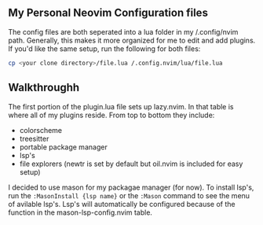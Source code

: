 ## My Personal Neovim Configuration files

The config files are both seperated into a lua folder in my /.config/nvim path. Generally, this makes it more organized for me to edit and add plugins.
If you'd like the same setup, run the following for both files:
````sh
cp <your clone directory>/file.lua /.config.nvim/lua/file.lua
````
## Walkthroughh
The first portion of the plugin.lua file sets up lazy.nvim. In that table is where all of my plugins reside. From top to bottom they include:
- colorscheme
- treesitter
- portable package manager
- lsp's
- file explorers (newtr is set by default but oil.nvim is included for easy setup)

I decided to use mason for my packagae manager (for now). To install lsp's, run the ```:MasonInstall {lsp name}``` or the ```:Mason``` command to see the menu of avilable lsp's.
Lsp's will automatically be configured because of the function in the mason-lsp-config.nvim table.
